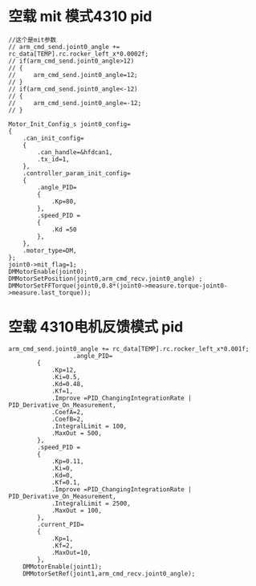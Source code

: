 # 空载 mit 模式4310 pid

    //这个是mit参数
    // arm_cmd_send.joint0_angle += rc_data[TEMP].rc.rocker_left_x*0.0002f;
    // if(arm_cmd_send.joint0_angle>12)
    // {
    //     arm_cmd_send.joint0_angle=12;
    // }
    // if(arm_cmd_send.joint0_angle<-12)
    // {
    //     arm_cmd_send.joint0_angle=-12;
    // }

    Motor_Init_Config_s joint0_config=
    {
        .can_init_config=
        {
            .can_handle=&hfdcan1,
            .tx_id=1,
        },
        .controller_param_init_config=
        {
            .angle_PID=
            {
                .Kp=80,
            },
            .speed_PID = 
            {
                .Kd =50
            },
        },
        .motor_type=DM,
    };
    joint0->mit_flag=1;
    DMMotorEnable(joint0);
    DMMotorSetPosition(joint0,arm_cmd_recv.joint0_angle) ;
    DMMotorSetFFTorque(joint0,0.8*(joint0->measure.torque-joint0->measure.last_torque));

# 空载 4310电机反馈模式 pid

    arm_cmd_send.joint0_angle += rc_data[TEMP].rc.rocker_left_x*0.001f;
                      .angle_PID=
            {
                .Kp=12,
                .Ki=0.5,
                .Kd=0.48,
                .Kf=1,
                .Improve =PID_ChangingIntegrationRate |  PID_Derivative_On_Measurement,
                .CoefA=2,
                .CoefB=2,
                .IntegralLimit = 100,
                .MaxOut = 500,
            },
            .speed_PID = 
            {
                .Kp=0.11,
                .Ki=0,
                .Kd=0,
                .Kf=0.1,
                .Improve =PID_ChangingIntegrationRate | PID_Derivative_On_Measurement,
                .IntegralLimit = 2500,
                .MaxOut = 100,
            },
            .current_PID=
            {
                .Kp=1,
                .Kf=2,
                .MaxOut=10,
            },
        DMMotorEnable(joint1);
        DMMotorSetRef(joint1,arm_cmd_recv.joint0_angle);